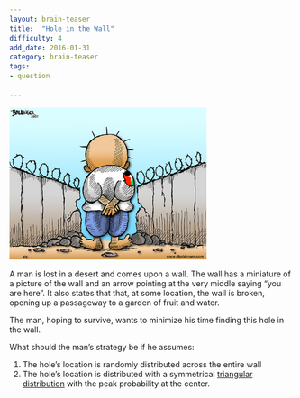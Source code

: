 ```yaml
---
layout: brain-teaser
title:  "Hole in the Wall"
difficulty: 4
add_date: 2016-01-31
category: brain-teaser
tags:
- question

---
```


<img src="image.png" alt="hole in wall" width="350px">

A man is lost in a desert and comes upon a wall.  The wall has a miniature of a picture of the wall and an arrow pointing at the very middle saying “you are here”.  It also states that that, at some location, the wall is broken, opening up a passageway to a garden of fruit and water.

The man, hoping to survive, wants to minimize his time finding this hole in the wall.

What should the man’s strategy be if he assumes:

1. The hole’s location is randomly distributed across the entire wall
2. The hole’s location is distributed with a symmetrical <a href="https://en.wikipedia.org/wiki/Triangular_distribution">triangular distribution</a> with the peak probability at the center.
